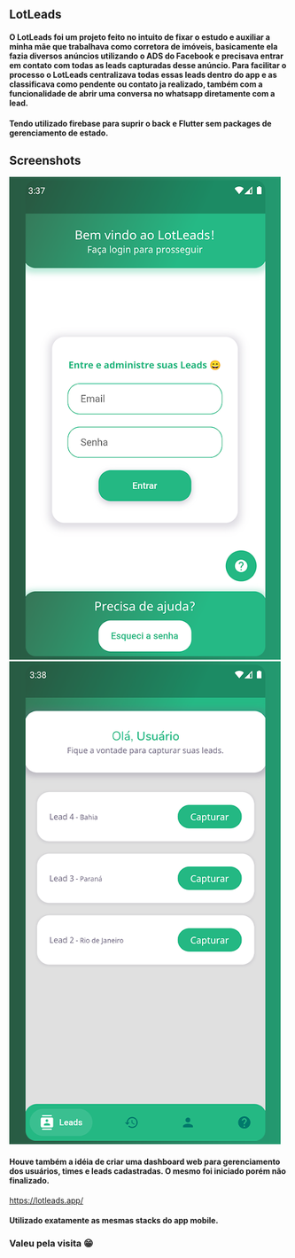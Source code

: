 ## LotLeads
#### O LotLeads foi um projeto feito no intuito de fixar o estudo e auxiliar a minha mãe que trabalhava como corretora de imóveis, basicamente ela fazia diversos anúncios utilizando o ADS do Facebook e precisava entrar em contato com todas as leads capturadas desse anúncio. Para facilitar o processo o LotLeads centralizava todas essas leads dentro do app e as classificava como pendente ou contato ja realizado, também com a funcionalidade de abrir uma conversa no whatsapp diretamente com a lead.

#### Tendo utilizado firebase para suprir o back e Flutter sem packages de gerenciamento de estado.


## Screenshots
![Screenshot](screenshot0.webp)
![Screenshot](screenshot1.webp)

#### Houve também a idéia de criar uma dashboard web para gerenciamento dos usuários, times e leads cadastradas. O mesmo foi iniciado porém não finalizado.
https://lotleads.app/

#### Utilizado exatamente as mesmas stacks do app mobile.

### Valeu pela visita 😁
